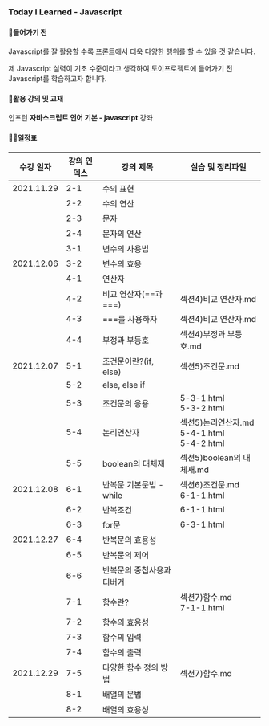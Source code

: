 ### Today I Learned - Javascript



#### 🔨들어가기 전

Javascript를 잘 활용할 수록 프론트에서 더욱 다양한 행위를 할 수 있을 것 같습니다.

제 Javascript 실력이 기초 수준이라고 생각하여 토이프로젝트에 들어가기 전 Javascript를 학습하고자 합니다.



#### 🎁활용 강의 및 교재

인프런 **자바스크립트 언어 기본 - javascript** 강좌



#### ✍🏻일정표

| 수강 일자  | 강의 인덱스 | 강의 제목                  | 실습 및 정리파일                                    |
| ---------- | ----------- | -------------------------- | --------------------------------------------------- |
| 2021.11.29 | 2-1         | 수의 표현                  |                                                     |
|            | 2-2         | 수의 연산                  |                                                     |
|            | 2-3         | 문자                       |                                                     |
|            | 2-4         | 문자의 연산                |                                                     |
|            | 3-1         | 변수의 사용법              |                                                     |
| 2021.12.06 | 3-2         | 변수의 효용                |                                                     |
|            | 4-1         | 연산자                     |                                                     |
|            | 4-2         | 비교 연산자(==과 ===)      | 섹션4)비교 연산자.md                                |
|            | 4-3         | ===를 사용하자             | 섹션4)비교 연산자.md                                |
|            | 4-4         | 부정과 부등호              | 섹션4)부정과 부등호.md                              |
| 2021.12.07 | 5-1         | 조건문이란?(if, else)      | 섹션5)조건문.md                                     |
|            | 5-2         | else, else if              |                                                     |
|            | 5-3         | 조건문의 응용              | 5-3-1.html<br />5-3-2.html                          |
|            | 5-4         | 논리연산자                 | 섹션5)논리연산자.md<br />5-4-1.html<br />5-4-2.html |
|            | 5-5         | boolean의 대체재           | 섹션5)boolean의  대체재.md                          |
| 2021.12.08 | 6-1         | 반복문 기본문법 - while    | 섹션6)조건문.md<br />6-1-1.html                     |
|            | 6-2         | 반복조건                   | 6-1-1.html                                          |
|            | 6-3         | for문                      | 6-3-1.html                                          |
| 2021.12.27 | 6-4         | 반복문의 효용성            |                                                     |
|            | 6-5         | 반복문의 제어              |                                                     |
|            | 6-6         | 반복문의 중첩사용과 디버거 |                                                     |
|            | 7-1         | 함수란?                    | 섹션7)함수.md<br />7-1-1.html                       |
|            | 7-2         | 함수의 효용성              |                                                     |
|            | 7-3         | 함수의 입력                |                                                     |
|            | 7-4         | 함수의 출력                |                                                     |
| 2021.12.29 | 7-5         | 다양한 함수 정의 방법      | 섹션7)함수.md                                       |
|            | 8-1         | 배열의 문법                |                                                     |
|            | 8-2         | 배열의 효용성              |                                                     |
